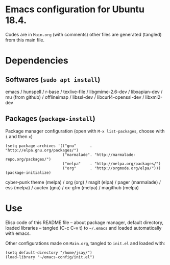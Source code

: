 # Emacs configuration for Ubuntu 18.4.

Codes are in `Main.org` (with comments) other files are generated (tangled) from this main file.


# Dependencies


## Softwares (`sudo apt install`)

emacs / hunspell / r-base / texlive-file / libgmime-2.6-dev / libxapian-dev / mu (from github) / offlineimap / libssl-dev / libcurl4-openssl-dev / libxml2-dev


## Packages  (`package-install`)

Package manager configuration (open with `M-x list-packages`, choose with `i` and then `x`)

```emacs-lisp
(setq package-archives '(("gnu"      . "http://elpa.gnu.org/packages/")
                         ("marmalade". "http://marmalade-repo.org/packages/")
                         ("melpa"    . "http://melpa.org/packages/")
                         ("org"      . "http://orgmode.org/elpa/")))
(package-initialize)
```

cyber-punk theme (melpa) / org (org) / magit (elpa) / pager (marmalade) / ess (melpa) / auctex (gnu) / ox-gfm (melpa) / magithub (melpa)


# Use

Elisp code of this README file &#x2013; about package manager, default directory, loaded libraries &#x2013; tangled (C-c C-v t) to `~/.emacs` and loaded automatically with emacs.

Other configurations made on `Main.org`, tangled to `init.el` and loaded with:

```emacs-lisp
(setq default-directory "/home/jsay/")
(load-library "~/emacs-config/init.el")
```

